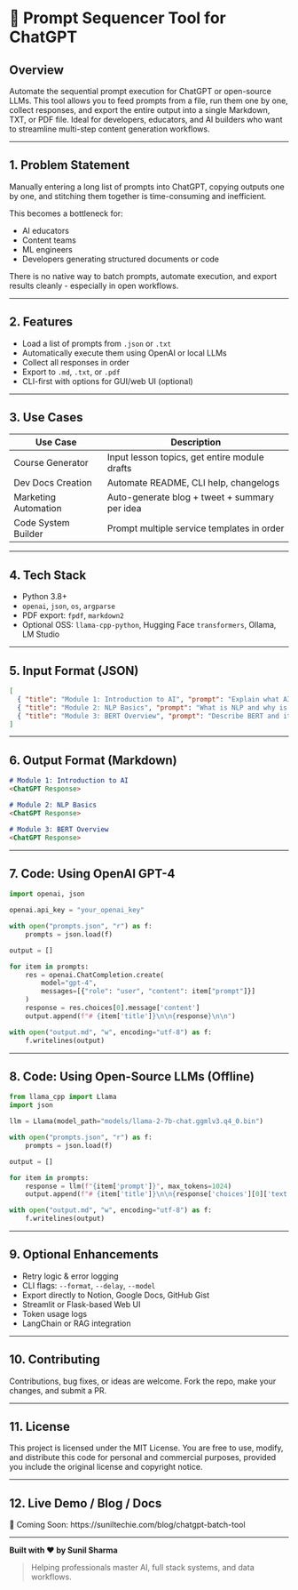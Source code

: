 # 🔧 Prompt Sequencer Tool for ChatGPT

## Overview

Automate the sequential prompt execution for ChatGPT or open-source LLMs.
This tool allows you to feed prompts from a file, run them one by one, collect responses, and export the entire output into a single Markdown, TXT, or PDF file. Ideal for developers, educators, and AI builders who want to streamline multi-step content generation workflows.

---

## 1. Problem Statement

Manually entering a long list of prompts into ChatGPT, copying outputs one by one, and stitching them together is time-consuming and inefficient.

This becomes a bottleneck for:

- AI educators
- Content teams
- ML engineers
- Developers generating structured documents or code

There is no native way to batch prompts, automate execution, and export results cleanly - especially in open workflows.

---

## 2. Features

- Load a list of prompts from `.json` or `.txt`
- Automatically execute them using OpenAI or local LLMs
- Collect all responses in order
- Export to `.md`, `.txt`, or `.pdf`
- CLI-first with options for GUI/web UI (optional)

---

## 3. Use Cases

| Use Case             | Description                                   |
| -------------------- | --------------------------------------------- |
| Course Generator     | Input lesson topics, get entire module drafts |
| Dev Docs Creation    | Automate README, CLI help, changelogs         |
| Marketing Automation | Auto-generate blog + tweet + summary per idea |
| Code System Builder  | Prompt multiple service templates in order    |

---

## 4. Tech Stack

- Python 3.8+
- `openai`, `json`, `os`, `argparse`
- PDF export: `fpdf`, `markdown2`
- Optional OSS: `llama-cpp-python`, Hugging Face `transformers`, Ollama, LM Studio

---

## 5. Input Format (JSON)

```json
[
  { "title": "Module 1: Introduction to AI", "prompt": "Explain what AI is in simple terms." },
  { "title": "Module 2: NLP Basics", "prompt": "What is NLP and why is it important?" },
  { "title": "Module 3: BERT Overview", "prompt": "Describe BERT and its architecture." }
]
```

---

## 6. Output Format (Markdown)

```markdown
# Module 1: Introduction to AI
<ChatGPT Response>

# Module 2: NLP Basics
<ChatGPT Response>

# Module 3: BERT Overview
<ChatGPT Response>
```

---

## 7. Code: Using OpenAI GPT-4

```python
import openai, json

openai.api_key = "your_openai_key"

with open("prompts.json", "r") as f:
    prompts = json.load(f)

output = []

for item in prompts:
    res = openai.ChatCompletion.create(
        model="gpt-4",
        messages=[{"role": "user", "content": item["prompt"]}]
    )
    response = res.choices[0].message['content']
    output.append(f"# {item['title']}\n\n{response}\n\n")

with open("output.md", "w", encoding="utf-8") as f:
    f.writelines(output)
```

---

## 8. Code: Using Open-Source LLMs (Offline)

```python
from llama_cpp import Llama
import json

llm = Llama(model_path="models/llama-2-7b-chat.ggmlv3.q4_0.bin")

with open("prompts.json", "r") as f:
    prompts = json.load(f)

output = []

for item in prompts:
    response = llm(f"{item['prompt']}", max_tokens=1024)
    output.append(f"# {item['title']}\n\n{response['choices'][0]['text'].strip()}\n\n")

with open("output.md", "w", encoding="utf-8") as f:
    f.writelines(output)
```

---

## 9. Optional Enhancements

- Retry logic & error logging
- CLI flags: `--format`, `--delay`, `--model`
- Export directly to Notion, Google Docs, GitHub Gist
- Streamlit or Flask-based Web UI
- Token usage logs
- LangChain or RAG integration

---

## 10. Contributing

Contributions, bug fixes, or ideas are welcome. Fork the repo, make your changes, and submit a PR.

---

## 11. License

This project is licensed under the MIT License. You are free to use, modify, and distribute this code for personal and commercial purposes, provided you include the original license and copyright notice.

---

## 12. Live Demo / Blog / Docs

📎 Coming Soon: https\://suniltechie.com/blog/chatgpt-batch-tool

---

**Built with ❤️ by Sunil Sharma**

> Helping professionals master AI, full stack systems, and data workflows.

